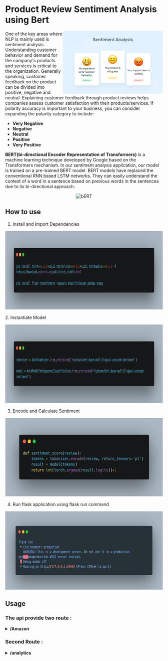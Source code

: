 # Product Review Sentiment Analysis using Bert

<img src="https://github.com/yassinebenabbes/Api_Sentiment_Analysis_Product_Reviews/blob/master/img/55259main.png" align="right"
     alt="Sentiment Analysis logo" width="320" height="200">

One of the key areas where NLP is mainly used is sentiment analysis. Understanding customer behavior and demand for the company's products and services is critical to the organization. Generally speaking, customer feedback on the product can be divided into positive, negative and neutral. Explaining customer feedback through product reviews helps companies assess customer satisfaction with their products/services.
If polarity accuracy is important to your business, you can consider expanding the polarity category to include:



* **Very Negative**
* **Negative**
* **Neutral**
* **Positive**
* **Very Positive**


**BERT(bi-directional Encoder Representation of Transformers)** is a machine learning technique developed by Google based on the Transformers mechanism. In our sentiment analysis application, our model is trained on a pre-trained BERT model. BERT models have replaced the conventional RNN based LSTM networks. They can easily understand the context of a word in a sentence based on previous words in the sentences due to its bi-directional approach.

<p align="center">
<img src="https://www.codemotion.com/magazine/wp-content/uploads/2020/05/bert-google-1200x675.png"
  alt="bERT"
  width="450" height="250">
</p>

## How to use 

1. Install and Import Dependencies
<p align="center">
<img src="https://github.com/yassinebenabbes/Api_Sentiment_Analysis_Product_Reviews/blob/master/img/carbon.png"
  alt="bERT"
  width="650" height="250">
</p>
2. Instantiate Model
<p align="center">
<img src="https://github.com/yassinebenabbes/Api_Sentiment_Analysis_Product_Reviews/blob/master/img/carbon%20(1).png"
  alt="bERT"
  width="650" height="250">
</p>

3. Encode and Calculate Sentiment
<p align="center">
<img src="https://github.com/yassinebenabbes/Api_Sentiment_Analysis_Product_Reviews/blob/master/img/carbon%20(2).png"
  alt="bERT"
  width="650" height="250">
</p>

4. Run flask application using flask run command
<p align="center">
<img src="https://github.com/yassinebenabbes/Api_Sentiment_Analysis_Product_Reviews/blob/master/img/carbon%20(3).png"
  alt="bERT"
  width="650" height="250">
</p>

## Usage

### The api provide two route :


<details><summary><b> /Amazon </b></summary>

1. Post Method:
          - **Query Params** :
                    **Url** = "Amazon Product url "

    ``` sh 
     http://127.0.0.1:5000/amazon
          Params : url= "url"
    ```

2. Example And Result :
     
     2.1 - Example
     ``` sh 
     http://127.0.0.1:5000/amazon?url= "https://www.amazon.com/Amazfit-Android-Fitness-Display-Tracking/dp/B09H5TWZQT/ref=sr_1_1_sspa?keywords=fitness+GPS&pf_rd_i=21439846011&pf_rd_m=ATVPDKIKX0DER&pf_rd_p=67c6cf47-c067-447f-a799-b2cb009a7a6e&pf_rd_r=9QQMNCA3BQF4XZCH232H&pf_rd_s=merchandised-search-8&pf_rd_t=101&qid=1640000071&sr=8-1-spons&psc=1&spLa=ZW5jcnlwdGVkUXVhbGlmaWVyPUExQVNEUzY5TEZUT0ROJmVuY3J5cHRlZElkPUEwOTExMTAzM0ZIMVY4QzZDSTNNTCZlbmNyeXB0ZWRBZElkPUEwMTE2NzE5Mk81TFdEVUJDOVhITiZ3aWRnZXROYW1lPXNwX2F0ZiZhY3Rpb249Y2xpY2tSZWRpcmVjdCZkb05vdExvZ0NsaWNrPXRydWU="
    ```
     2.2 - Result
     
    ``` sh
     {
    "Negative_Review": [
        {
            "rating": 1,
            "review": "\n\n  If you're into fitness please don't get this. I tested it vs known good polar chest strap and Garmin venu and those worked well where the Amafit heartrate couldn't keep up it would make my heartrate randomly dip to 50bpm while my other bands said 140. I got 10 hours of sleep one night and it gave me 6 hours. This is off 3 days of testing and heartrate and sleep tracking were way off.\n\n",
            "type": "negative"
        }
    ],
    "Neutral_Review": [
        {
            "rating": 3,
            "review": "\n\n  Me gusto la forma del producto y las imágenes. También las opciones de medir el stress y el oxigeno. Me ha sido bastante preciso en cuanto al sueño . Me gusta mucho la rotación que tiene el marcador horario, permite ver rápidamente las opciones. Creo que sobrevenden la automatización de los ejercicios. No es automático de pasar de un ejercicio a otro. Tienes que hacer al cambio manual. Recoge bien las caminatas pero si pasas a otro ejercicio por algunos minutos (por ejemplo elíptica) tienes que detenerte y cambiar a elíptica y luego si continuas en caminata tienes que detener elíptica y anotar caminata.  De alguna forma pierdes algo del impulso que llevas. Me preocupa si viajo a Europa con el voltaje 220 porque no podré cambiar de los 110 V de los EUA y en este sentido el reloj es inútil. En ninguna parte menciona como se puede lograr la convertibilidad de 110 V a 220 V.  Para poder emparejar con la app Zepp el proceso fue largo y complicado.  Es muy difícil comunicarse con la casa Amazfit para preguntas y si lo logras no responden.\n\n",
            "type": "neutral"
        }
    ],
    "Positive_Review": [
        {
            "rating": 5,
            "review": "\n\n  My daughter showed me an Amazfit GTR 3 Pro she recently purchased and how easy it was to use, and it looked gorgeous on her.  I needed something that looked stylish while monitoring my heart rate, oxygen level, breathing rate, etc. So we searched upon this brand to see what other watches it has to offer.  And I laid my eyes on this rosa color watch, the screen size is just right, not too big for the wrist, yet I was able to see all the text on the big display.  My daughter helped me set this up in just a few minutes.  And I’ve been wearing it since, received so many compliments from others.  Now I have a piece of mind to track how active I am, and if I were sitting too long, it’d remind me to get up and walk a little.  I also love how it monitors sleep patterns; and suggests ways to reduce stress, such as breathing exercises, to help you improve sleep quality.  The biggest plus is, I had not needed to recharge it since I got the watch (it was at 89% battery when I got it last week); now, almost a week has gone by, it is still running smoothly (you don’t have to charge it daily like the other smartwatches).\n\n",
            "type": "positive"
        },
        {
            "rating": 5,
            "review": "\n\n  I purchased the Amazfit GTS 3 to replace my ZTE quartz that died about a year ago. I noticed the GTS 3 is a new model so I decided to try it out.  It's been about a week since I received it and the battery is still going strong.  I've been waiting for a smart watch that does not require charging every day and this one meets that requirement.  The GTS 3 is very light weight so it feels as if you are not even wearing a watch- This is a plus when you're working out.  The strap feels durable and is not thick and bulky-  Again, a good thing when working out and sweating.  The first thing I noticed when it powered on was the bright and colorful screen.  The colorful display really grabs your attention.  This thing has so many features - It'll take me some time to try everything.  The features that I have looked at and really like are : Altimeter, GPS tracking, blood oxygen, receiving notifications, and the long battery life.  Oh, and you can replace the strap also!  I love it so far!\n\n",
            "type": "positive"
        },
        {
            "rating": 5,
            "review": "\n\n  Surprisingly all functions can be on without any premium subscription needed so recommend for those not addicted to certain brands.\n\n",
            "type": "positive"
        },
        {
            "rating": 4,
            "review": "\n\n  Got the gts 3 today. The instruction essentially state pair to your phone, download an app and then proceed. It was not that easy. I had to do many google searches to get enough instructions to change the language from Japanese to English. I would say it took me about 2 hours to complete the setup. Once you are past the initial setup, the watch performs as advertised. Time will tell if it was a good buy.\n\n",
            "type": "positive"
        },
        {
            "rating": 5,
            "review": "\n\n  I am very happy with my purchase of the Amazfit as is the ideal smartwatch for fitness.  Besides looking great, the GTS 3 version has all the apps to keep you fit and healthy.  You can measure your heart rate, blood oxygen level even yout stress level. Moreover, it has an app that measures your water intake and another that makes sure you stand up throughout the day. Lasyly its battery life is awesome, since I charged last I am on my 3rd day with 80% battery life.\n\n",
            "type": "positive"
        },
        {
            "rating": 5,
            "review": "\n\n  Amazing smartwatch at a great price!!The GTS 3 is stylish, I’ve received so many compliments on it and my friends and family couldn’t believe the price tag. The one tap measuring tracks 4 health metrics in one tap, a great quick overview of my health stats without going through each metric by itself. And the battery life is the best I’ve seen. I can wear my watch to bed and not worry about charging it everyday. I’ve learned so much about my sleeping patterns and have utilized the data from my watch to get better sleep.\n\n",
            "type": "positive"
        }
    ],
    "response": "200"}
     
    ```

3. The result is partionned as follows :
     - Negative_Review [] : Contains all negative reviews with rating < 3
     - Neutral_Review [] : Contains all neutral reviews with rating = 3 
     - Positive_Review [] : Contains all neutral reviews with rating > 3 
                                                                         
</details>
     
### Second Route : 
     
<details><summary><b> /analytics </b></summary>

1. Post Method:
          - **Query Params** :
                    **analytics** = ""

    ``` sh 
     http://127.0.0.1:5000/analytics
          file= file.csv
    ```

2. Example And Result :
     
     2.1 - Example: In a form import your csv file and upload
     ``` sh 
               <!doctype html>
              <title>Upload new File</title>
              <h1>Upload new File</h1>
              <form method=post action="{{url_for("/analytics")}}" enctype=multipart/form-data>
                <input type=file name=file>
                <input type=submit value=Upload>
              </form>
          
    ```
     2.2 - Result
     
    ``` sh
     {
    "Negative_Review": [
        {
            "rating": 1,
            "review": "\n\n  If you're into fitness please don't get this. I tested it vs known good polar chest strap and Garmin venu and those worked well where the Amafit heartrate couldn't keep up it would make my heartrate randomly dip to 50bpm while my other bands said 140. I got 10 hours of sleep one night and it gave me 6 hours. This is off 3 days of testing and heartrate and sleep tracking were way off.\n\n",
            "type": "negative"
        }
    ],
    "Neutral_Review": [
        {
            "rating": 3,
            "review": "\n\n  Me gusto la forma del producto y las imágenes. También las opciones de medir el stress y el oxigeno. Me ha sido bastante preciso en cuanto al sueño . Me gusta mucho la rotación que tiene el marcador horario, permite ver rápidamente las opciones. Creo que sobrevenden la automatización de los ejercicios. No es automático de pasar de un ejercicio a otro. Tienes que hacer al cambio manual. Recoge bien las caminatas pero si pasas a otro ejercicio por algunos minutos (por ejemplo elíptica) tienes que detenerte y cambiar a elíptica y luego si continuas en caminata tienes que detener elíptica y anotar caminata.  De alguna forma pierdes algo del impulso que llevas. Me preocupa si viajo a Europa con el voltaje 220 porque no podré cambiar de los 110 V de los EUA y en este sentido el reloj es inútil. En ninguna parte menciona como se puede lograr la convertibilidad de 110 V a 220 V.  Para poder emparejar con la app Zepp el proceso fue largo y complicado.  Es muy difícil comunicarse con la casa Amazfit para preguntas y si lo logras no responden.\n\n",
            "type": "neutral"
        }
    ],
    "Positive_Review": [
        {
            "rating": 5,
            "review": "\n\n  My daughter showed me an Amazfit GTR 3 Pro she recently purchased and how easy it was to use, and it looked gorgeous on her.  I needed something that looked stylish while monitoring my heart rate, oxygen level, breathing rate, etc. So we searched upon this brand to see what other watches it has to offer.  And I laid my eyes on this rosa color watch, the screen size is just right, not too big for the wrist, yet I was able to see all the text on the big display.  My daughter helped me set this up in just a few minutes.  And I’ve been wearing it since, received so many compliments from others.  Now I have a piece of mind to track how active I am, and if I were sitting too long, it’d remind me to get up and walk a little.  I also love how it monitors sleep patterns; and suggests ways to reduce stress, such as breathing exercises, to help you improve sleep quality.  The biggest plus is, I had not needed to recharge it since I got the watch (it was at 89% battery when I got it last week); now, almost a week has gone by, it is still running smoothly (you don’t have to charge it daily like the other smartwatches).\n\n",
            "type": "positive"
        },
        {
            "rating": 5,
            "review": "\n\n  I purchased the Amazfit GTS 3 to replace my ZTE quartz that died about a year ago. I noticed the GTS 3 is a new model so I decided to try it out.  It's been about a week since I received it and the battery is still going strong.  I've been waiting for a smart watch that does not require charging every day and this one meets that requirement.  The GTS 3 is very light weight so it feels as if you are not even wearing a watch- This is a plus when you're working out.  The strap feels durable and is not thick and bulky-  Again, a good thing when working out and sweating.  The first thing I noticed when it powered on was the bright and colorful screen.  The colorful display really grabs your attention.  This thing has so many features - It'll take me some time to try everything.  The features that I have looked at and really like are : Altimeter, GPS tracking, blood oxygen, receiving notifications, and the long battery life.  Oh, and you can replace the strap also!  I love it so far!\n\n",
            "type": "positive"
        },
        {
            "rating": 5,
            "review": "\n\n  Surprisingly all functions can be on without any premium subscription needed so recommend for those not addicted to certain brands.\n\n",
            "type": "positive"
        },
        {
            "rating": 4,
            "review": "\n\n  Got the gts 3 today. The instruction essentially state pair to your phone, download an app and then proceed. It was not that easy. I had to do many google searches to get enough instructions to change the language from Japanese to English. I would say it took me about 2 hours to complete the setup. Once you are past the initial setup, the watch performs as advertised. Time will tell if it was a good buy.\n\n",
            "type": "positive"
        },
        {
            "rating": 5,
            "review": "\n\n  I am very happy with my purchase of the Amazfit as is the ideal smartwatch for fitness.  Besides looking great, the GTS 3 version has all the apps to keep you fit and healthy.  You can measure your heart rate, blood oxygen level even yout stress level. Moreover, it has an app that measures your water intake and another that makes sure you stand up throughout the day. Lasyly its battery life is awesome, since I charged last I am on my 3rd day with 80% battery life.\n\n",
            "type": "positive"
        },
        {
            "rating": 5,
            "review": "\n\n  Amazing smartwatch at a great price!!The GTS 3 is stylish, I’ve received so many compliments on it and my friends and family couldn’t believe the price tag. The one tap measuring tracks 4 health metrics in one tap, a great quick overview of my health stats without going through each metric by itself. And the battery life is the best I’ve seen. I can wear my watch to bed and not worry about charging it everyday. I’ve learned so much about my sleeping patterns and have utilized the data from my watch to get better sleep.\n\n",
            "type": "positive"
        }
    ],
    "response": "200"}
     
    ```

3. The result is partionned as follows :
     - Negative_Review [] : Contains all negative reviews with rating < 3
     - Neutral_Review [] : Contains all neutral reviews with rating = 3 
     - Positive_Review [] : Contains all neutral reviews with rating > 3 
                                                                         
</details>
